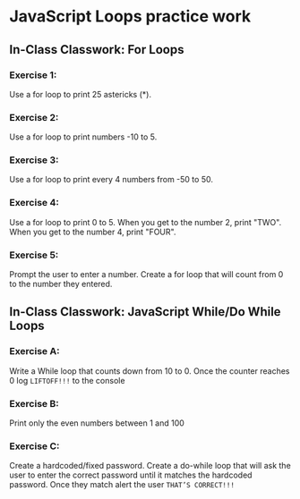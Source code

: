 # JavaScript Loops practice work


## In-Class Classwork: For Loops

### Exercise 1:
Use a for loop to print 25 astericks (*).

### Exercise 2:
Use a for loop to print numbers -10 to 5.

### Exercise 3:
Use a for loop to print every 4 numbers from -50 to 50.

### Exercise 4:
Use a for loop to print 0 to 5. When you get to the number 2, print "TWO". When you get to the number 4, print "FOUR".

### Exercise 5:
Prompt the user to enter a number. Create a for loop that will count from 0 to the number they entered.

## In-Class Classwork: JavaScript While/Do While Loops

### Exercise A:
Write a While loop that counts down from 10 to 0. Once the counter reaches 0 log ```LIFTOFF!!!``` to the console

### Exercise B:
Print only the even numbers between 1 and 100

### Exercise C:
Create a hardcoded/fixed password. Create a do-while loop that will ask the user to enter the correct password until it matches the hardcoded password. Once they match alert the user ```THAT’S CORRECT!!!```
